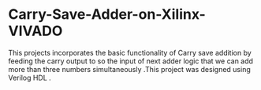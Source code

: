 # Carry-Save-Adder-on-Xilinx-VIVADO
This projects incorporates the basic functionality of Carry save addition by feeding the carry output to so the input of next adder logic that we can add more than three numbers simultaneously .This project was designed using Verilog HDL . 
